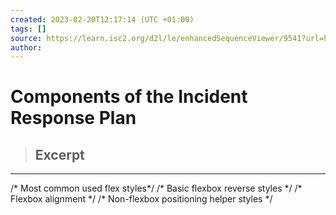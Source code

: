 ```yaml
---
created: 2023-02-20T12:17:14 (UTC +01:00)
tags: []
source: https://learn.isc2.org/d2l/le/enhancedSequenceViewer/9541?url=https%3A%2F%2Fbabe4806-440f-4af0-91ac-9d7c60651b42.sequences.api.brightspace.com%2F9541%2Factivity%2F403535%3FfilterOnDatesAndDepth%3D1
author: 
---
```


# Components of the Incident Response Plan

> ## Excerpt
> 

---
/\* Most common used flex styles\*/ /\* Basic flexbox reverse styles \*/ /\* Flexbox alignment \*/ /\* Non-flexbox positioning helper styles \*/

